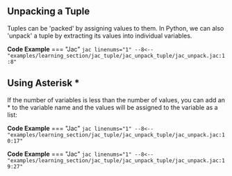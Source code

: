 ## Unpacking a Tuple
Tuples can be 'packed' by assigning values to them. In Python, we can also 'unpack' a tuple by extracting its values into individual variables.

**Code Example**
=== "Jac"
    ```jac linenums="1"
    --8<-- "examples/learning_section/jac_tuple/jac_unpack_tuple/jac_unpack.jac:1:8"
    ```

## Using Asterisk *
If the number of variables is less than the number of values, you can add an * to the variable name and the values will be assigned to the variable as a list:

**Code Example**
=== "Jac"
    ```jac linenums="1"
    --8<-- "examples/learning_section/jac_tuple/jac_unpack_tuple/jac_unpack.jac:10:17"
    ```

**Code Example**
=== "Jac"
    ```jac linenums="1"
    --8<-- "examples/learning_section/jac_tuple/jac_unpack_tuple/jac_unpack.jac:19:27"
    ```